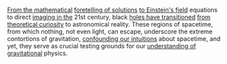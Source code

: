 
[From the mathematical](2/3/2/3/1/1/.Mathematics) [foretelling of solutions](1/2/2/2/3/_Guess-Certainty) [to Einstein's field](1/3/1/1/3/2/.General%20Relativity) equations to direct [imaging in the](3/1/1/2/3/3/2/2/2/.Medical%20Image%20Analysis) 21st century, black [holes have transitioned](1/1/3/2/3/1/3/1/.Change) [from theoretical curiosity](1/3/1/3/3/1/.Origin%20Theories) to astronomical reality. These regions of spacetime, from which nothing, not even light, can escape, underscore the extreme contortions of gravitation, [confounding our intuitions](2/1/3/3/2/2/.Understanding) about spacetime, and yet, they serve as crucial testing grounds for our [understanding of gravitational](1/2/3/3/2/3/1/.Gravitational%20Pull) physics.

